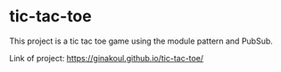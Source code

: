 # tic-tac-toe

This project is a tic tac toe game using the module pattern and PubSub.

Link of project: https://ginakoul.github.io/tic-tac-toe/